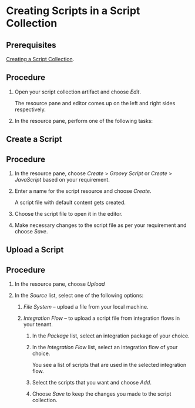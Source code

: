 <!-- loioed9b52c29bd44d26ad00fcb38afb50ce -->

# Creating Scripts in a Script Collection



<a name="loioed9b52c29bd44d26ad00fcb38afb50ce__prereq_cvp_j2n_npb"/>

## Prerequisites

[Creating a Script Collection](creating-a-script-collection-824bff0.md).



## Procedure

1.  Open your script collection artifact and choose *Edit*.

    The resource pane and editor comes up on the left and right sides respectively.

2.  In the resource pane, perform one of the following tasks:


 <a name="task_tb2_tjn_npb"/>

<!-- task\_tb2\_tjn\_npb -->

## Create a Script



<a name="task_tb2_tjn_npb__steps_z5z_zjn_npb"/>

## Procedure

1.  In the resource pane, choose *Create* \> *Groovy Script* or *Create* \> *JavaScript* based on your requirement.

2.  Enter a name for the script resource and choose *Create*.

    A script file with default content gets created.

3.  Choose the script file to open it in the editor.

4.  Make necessary changes to the script file as per your requirement and choose *Save*.


 <a name="task_pjc_mkn_npb"/>

<!-- task\_pjc\_mkn\_npb -->

## Upload a Script



<a name="task_pjc_mkn_npb__steps_qjc_mkn_npb"/>

## Procedure

1.  In the resource pane, choose *Upload*

2.  In the *Source* list, select one of the following options:

    1.  *File System* – upload a file from your local machine.

    2.  *Integration Flow* – to upload a script file from integration flows in your tenant.

        1.  In the *Package* list, select an integration package of your choice.

        2.  In the *Integration Flow* list, select an integration flow of your choice.

            You see a list of scripts that are used in the selected integration flow.

        3.  Select the scripts that you want and choose *Add*.

        4.  Choose *Save* to keep the changes you made to the script collection.




